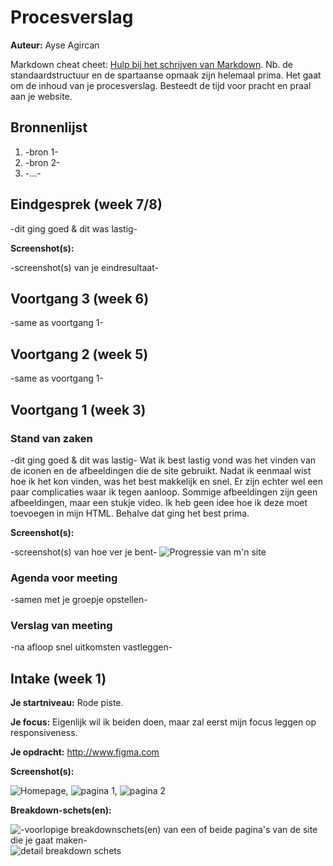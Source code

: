 # Procesverslag

**Auteur:** Ayse Agircan

Markdown cheat cheet: [Hulp bij het schrijven van Markdown](https://github.com/adam-p/markdown-here/wiki/Markdown-Cheatsheet). Nb. de standaardstructuur en de spartaanse opmaak zijn helemaal prima. Het gaat om de inhoud van je procesverslag. Besteedt de tijd voor pracht en praal aan je website.

## Bronnenlijst

1. -bron 1-
2. -bron 2-
3. -...-

## Eindgesprek (week 7/8)

-dit ging goed & dit was lastig-

**Screenshot(s):**

-screenshot(s) van je eindresultaat-

## Voortgang 3 (week 6)

-same as voortgang 1-

## Voortgang 2 (week 5)

-same as voortgang 1-

## Voortgang 1 (week 3)

### Stand van zaken

-dit ging goed & dit was lastig-
Wat ik best lastig vond was het vinden van de iconen en de afbeeldingen die de site gebruikt. Nadat ik eenmaal wist hoe ik het kon vinden, was het best makkelijk en snel. Er zijn echter wel een paar complicaties waar ik tegen aanloop. Sommige afbeeldingen zijn geen afbeeldingen, maar een stukje video. Ik heb geen idee hoe ik deze moet toevoegen in mijn HTML. Behalve dat ging het best prima.

**Screenshot(s):**

-screenshot(s) van hoe ver je bent-
![Progressie van m'n site](images/progressiefigma.png)

### Agenda voor meeting

-samen met je groepje opstellen-

### Verslag van meeting

-na afloop snel uitkomsten vastleggen-

## Intake (week 1)

**Je startniveau:** Rode piste.

**Je focus:** Eigenlijk wil ik beiden doen, maar zal eerst mijn focus leggen op responsiveness.

**Je opdracht:** http://www.figma.com

**Screenshot(s):**

![Homepage](images/homepagefig.png), ![pagina 1](images/paginafig.png), ![pagina 2](images/pagina2fig.png)

**Breakdown-schets(en):**

![-voorlopige breakdownschets(en) van een of beide pagina's van de site die je gaat maken-](images/figma_breakdown.png) ![detail breakdown schets](images/detailfigma.png)
